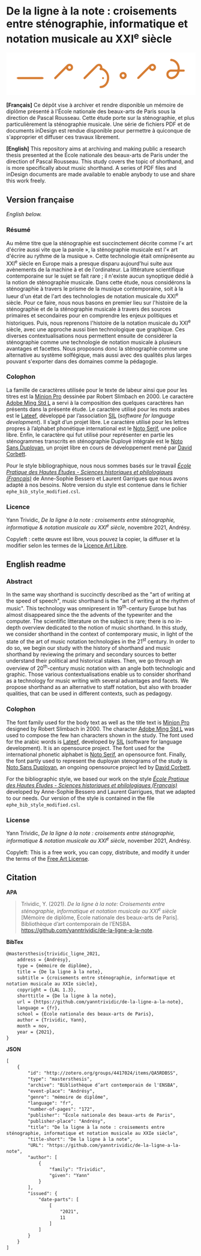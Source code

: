 # De la ligne à la note : croisements entre sténographie, informatique et notation musicale au XXI<sup>e</sup> siècle

![«&nbsp;De la ligne à la note&nbsp;» en sténographie Duployé intégrale](https://raw.githubusercontent.com/yanntrividic/de-la-ligne-a-la-note/main/titre_tranche.png)

**[Français]** Ce dépôt vise à archiver et rendre disponible un mémoire de diplôme présenté à l'École nationale des beaux-arts de Paris sous la direction de Pascal Rousseau. Cette étude porte sur la sténographie, et plus particulièrement la sténographie musicale. Une série de fichiers PDF et de documents inDesign est rendue disponible pour permettre à quiconque de s'approprier et diffuser ces travaux librement.

**[English]** This repository aims at archiving and making public a research thesis presented at the École nationale des beaux-arts de Paris under the direction of Pascal Rousseau. This study covers the topic of shorthand, and is more specifically about music shorthand. A series of PDF files and inDesign documents are made available to enable anybody to use and share this work freely.

## Version française

*English below.*

### Résumé

Au même titre que la sténographie est succinctement décrite comme l'«&nbsp;art d'écrire aussi vite que la parole&nbsp;», la sténographie musicale est l'«&nbsp;art d'écrire au rythme de la musique&nbsp;». Cette technologie était omniprésente au XXI<sup>e</sup> siècle en Europe mais a presque disparu aujourd'hui suite aux avènements de la machine à et de l'ordinateur. La littérature scientifique contemporaine sur le sujet se fait rare ; il n'existe aucun synoptique dédié à la notion de sténographie musicale. Dans cette étude, nous considérons la sténographie à travers le prisme de la musique contemporaine, soit à la lueur d'un état de l'art des technologies de notation musicale du XXI<sup>e</sup> siècle. Pour ce faire, nous nous basons en premier lieu sur l'histoire de la sténographie et de la sténographie musicale à travers des sources primaires et secondaires pour en comprendre les enjeux politiques et historiques. Puis, nous reprenons l'histoire de la notation musicale du XXI<sup>e</sup> siècle, avec une approche aussi bien technologique que graphique. Ces diverses contextualisations nous permettent ensuite de considérer la sténographie comme une technologie de notation musicale à plusieurs avantages et facettes. Nous proposons donc la sténographie comme une alternative au système solfégique, mais aussi avec des qualités plus larges pouvant s'exporter dans des domaines comme la pédagogie.

### Colophon

La famille de caractères utilisée pour le texte de labeur ainsi que pour les titres est la [Minion Pro](https://fonts.adobe.com/fonts/minion) dessinée par Robert Slimbach en 2000. Le caractère [Adobe Ming Std L](https://fonts.adobe.com/fonts/adobe-ming) a servi à la composition des quelques caractères han présents dans la présente étude. Le caractère utilisé pour les mots arabes est le [Lateef](https://software.sil.org/lateef/), développé par l’association [SIL](https://software.sil.org/) (*software for language development*). Il s’agit d’un projet libre. Le caractère utilisé pour les lettres propres à l’alphabet phonétique international est le [Noto Serif](https://fonts.google.com/noto/specimen/Noto+Serif), une police libre. Enfin, le caractère qui fut utilisé pour représenter en partie les sténogrammes transcrits en sténographie Duployé intégrale est le [Noto Sans Duployan](https://github.com/dscorbett/duployan-font/), un projet libre en cours de développement mené par [David Corbett](https://github.com/dscorbett/).

Pour le style bibliographique, nous nous sommes basés sur le travail *[École Pratique des Hautes Études - Sciences historiques et philologiques (Français)](http://www.zotero.org/styles/ecole-pratique-des-hautes-etudes-sciences-historiques-et-philologiques)* de Anne-Sophie Bessero et Laurent Garrigues que nous avons adapté à nos besoins. Notre version du style est contenue dans le fichier `ephe_bib_style_modified.csl`.

### Licence

Yann Trividic, *De la ligne à la note : croisements entre sténographie, informatique & notation musicale au XXI<sup>e</sup> siècle*, novembre 2021, Andrésy.

Copyleft : cette œuvre est libre, vous pouvez la copier, la diffuser et la modifier selon les termes de la [Licence Art Libre](https://artlibre.org).

## English readme

### Abstract

In the same way shorthand is succinctly described as the "art of writing at the speed of speech", music shorthand is the "art of writing at the rhythm of music". This technology was omnipresent in 19<sup>th</sup>-century Europe but has almost disappeared since the the advents of the typewriter and the computer. The scientific litterature on the subject is rare; there is no in-depth overview dedicated to the notion of music shorthand. In this study, we consider shorthand in the context of contemporary music, in light of the state of the art of music notation technologies in the 21<sup>st</sup> century. In order to do so, we begin our study with the history of shorthand and music shorthand by reviewing the primary and secondary sources to better understand their political and historical stakes. Then, we go through an overview of 20<sup>th</sup>-century music notation with an angle both technologic and graphic. Those various contextualisations enable us to consider shorthand as a technology for music writing with several advantages and facets. We propose shorthand as an alternative to staff notation, but also with broader qualities, that can be used in different contexts, such as pedagogy.

### Colophon

The font family used for the body text as well as the title text is [Minion Pro](https://fonts.adobe.com/fonts/minion) designed by Robert Slimbach in 2000. The character [Adobe Ming Std L](https://fonts.adobe.com/fonts/adobe-ming) was used to compose the few han characters shown in the study. The font used for the arabic words is [Lateef](https://software.sil.org/lateef/), developed by [SIL](https://software.sil.org/) (software for language development). It is an opensource project. The font used for the international phonetic alphabet is [Noto Serif](https://fonts.google.com/noto/specimen/Noto+Serif), an opensource font. Finally, the font partly used to represent the duployan stenograms of the study is [Noto Sans Duployan](https://github.com/dscorbett/duployan-font/), an ongoing opensource project led by [David Corbett](https://github.com/dscorbett/).

For the bibliographic style, we based our work on the style *[École Pratique des Hautes Études - Sciences historiques et philologiques (Français)](http://www.zotero.org/styles/ecole-pratique-des-hautes-etudes-sciences-historiques-et-philologiques)* developed by Anne-Sophie Bessero and Laurent Garrigues, that we adapted to our needs. Our version of the style is contained in the file `ephe_bib_style_modified.csl`.

### License

Yann Trividic, *De la ligne à la note : croisements entre sténographie, informatique & notation musicale au XXI<sup>e</sup> siècle*, november 2021, Andrésy.

Copyleft: This is a free work, you can copy, distribute, and modify it under the terms of the [Free Art License]( https://artlibre.org/licence/lal/en/).

## Citation

**APA**
> Trividic, Y. (2021). *De la ligne à la note: Croisements entre sténographie, informatique et notation musicale au XXI<sup>e</sup> siècle* [Mémoire de diplôme, École nationale des beaux-arts de Paris]. Bibliothèque d’art contemporain de l’ENSBA. https://github.com/yanntrividic/de-la-ligne-a-la-note.


**BibTex**

    @mastersthesis{trividic_ligne_2021,
    	address = {Andrésy},
    	type = {mémoire de diplôme},
    	title = {De la ligne à la note},
    	subtitle = {croisements entre sténographie, informatique et notation musicale au XXIe siècle},
    	copyright = {LAL 1.3},
    	shorttitle = {De la ligne à la note},
    	url = {https://github.com/yanntrividic/de-la-ligne-a-la-note},
    	language = {fr},
    	school = {École nationale des beaux-arts de Paris},
    	author = {Trividic, Yann},
    	month = nov,
    	year = {2021},
    }


**JSON**

    [
    	{
    		"id": "http://zotero.org/groups/4417024/items/QA5RDBSS",
    		"type": "mastersthesis",
    		"archive": "Bibliothèque d’art contemporain de l'ENSBA",
    		"event-place": "Andrésy",
    		"genre": "mémoire de diplôme",
    		"language": "fr",
    		"number-of-pages": "172",
    		"publisher": "École nationale des beaux-arts de Paris",
    		"publisher-place": "Andrésy",
    		"title": "De la ligne à la note : croisements entre sténographie, informatique et notation musicale au XXIe siècle",
    		"title-short": "De la ligne à la note",
    		"URL": "https://github.com/yanntrividic/de-la-ligne-a-la-note",
    		"author": [
    			{
    				"family": "Trividic",
    				"given": "Yann"
    			}
    		],
    		"issued": {
    			"date-parts": [
    				[
    					"2021",
    					11
    				]
    			]
    		}
    	}
    ]